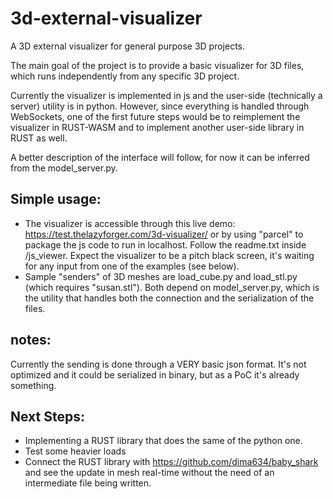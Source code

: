 # 3d-external-visualizer
A 3D external visualizer for general purpose 3D projects.

The main goal of the project is to provide a basic visualizer for 3D files, which runs independently from any specific 3D project.

Currently the visualizer is implemented in js and the user-side (technically a server) utility is in python. However, since everything is handled through WebSockets, one of the first future steps would be to reimplement the visualizer in RUST-WASM and to implement another user-side library in RUST as well.

A better description of the interface will follow, for now it can be inferred from the model_server.py.

## Simple usage: 
* The visualizer is accessible through this live demo: https://test.thelazyforger.com/3d-visualizer/ or by using "parcel" to package the js code to run in localhost. Follow the readme.txt inside /js_viewer. Expect the visualizer to be a pitch black screen, it's waiting for any input from one of the examples (see below).
* Sample "senders" of 3D meshes are load_cube.py and load_stl.py (which requires "susan.stl"). Both depend on model_server.py, which is the utility that handles both the connection and the serialization of the files. 

## notes: 
Currently the sending is done through a VERY basic json format. It's not optimized and it could be serialized in binary, but as a PoC it's already something.

## Next Steps:
* Implementing a RUST library that does the same of the python one.
* Test some heavier loads
* Connect the RUST library with https://github.com/dima634/baby_shark and see the update in mesh real-time without the need of an intermediate file being written.
